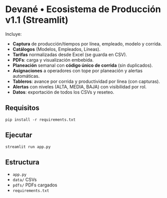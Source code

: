 
# Devané • Ecosistema de Producción v1.1 (Streamlit)

Incluye:
- **Captura** de producción/tiempos por línea, empleado, modelo y corrida.
- **Catálogos** (Modelos, Empleados, Líneas).
- **Tarifas** normalizadas desde Excel (se guarda en CSV).
- **PDFs**: carga y visualización embebida.
- **Planeación** semanal con **código único de corrida** (sin duplicados).
- **Asignaciones** a operadores con tope por planeación y alertas automáticas.
- **Tableros**: avance por corrida y productividad por línea (con capturas).
- **Alertas** con niveles (ALTA, MEDIA, BAJA) con visibilidad por rol.
- **Datos**: exportación de todos los CSVs y reseteo.

## Requisitos
```
pip install -r requirements.txt
```

## Ejecutar
```
streamlit run app.py
```

## Estructura
- `app.py`
- `data/` CSVs
- `pdfs/` PDFs cargados
- `requirements.txt`
